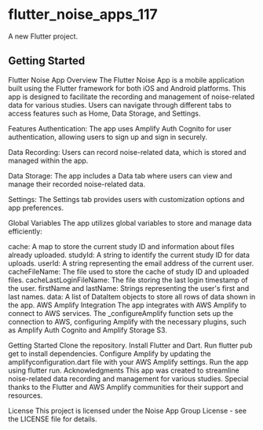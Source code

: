 # flutter_noise_apps_117

A new Flutter project.

## Getting Started

Flutter Noise App
Overview
The Flutter Noise App is a mobile application built using the Flutter framework for both iOS and Android platforms. This app is designed to facilitate the recording and management of noise-related data for various studies. Users can navigate through different tabs to access features such as Home, Data Storage, and Settings.

Features
Authentication: The app uses Amplify Auth Cognito for user authentication, allowing users to sign up and sign in securely.

Data Recording: Users can record noise-related data, which is stored and managed within the app.

Data Storage: The app includes a Data tab where users can view and manage their recorded noise-related data.

Settings: The Settings tab provides users with customization options and app preferences.

Global Variables
The app utilizes global variables to store and manage data efficiently:

cache: A map to store the current study ID and information about files already uploaded.
studyId: A string to identify the current study ID for data uploads.
userId: A string representing the email address of the current user.
cacheFileName: The file used to store the cache of study ID and uploaded files.
cacheLastLoginFileName: The file storing the last login timestamp of the user.
firstName and lastName: Strings representing the user's first and last names.
data: A list of DataItem objects to store all rows of data shown in the app.
AWS Amplify Integration
The app integrates with AWS Amplify to connect to AWS services. The _configureAmplify function sets up the connection to AWS, configuring Amplify with the necessary plugins, such as Amplify Auth Cognito and Amplify Storage S3.

Getting Started
Clone the repository.
Install Flutter and Dart.
Run flutter pub get to install dependencies.
Configure Amplify by updating the amplifyconfiguration.dart file with your AWS Amplify settings.
Run the app using flutter run.
Acknowledgments
This app was created to streamline noise-related data recording and management for various studies. Special thanks to the Flutter and AWS Amplify communities for their support and resources.

License
This project is licensed under the Noise App Group License - see the LICENSE file for details.
